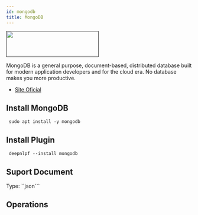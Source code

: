 ```yaml
---
id: mongodb
title: MongoDB
---
```


<a href="" target="_blank">
    <img src="https://upload.wikimedia.org/wikipedia/commons/thumb/9/93/MongoDB_Logo.svg/1200px-MongoDB_Logo.svg.png" data-canonical-src="" width="250" height="70" />
</a>

MongoDB is a general purpose, document-based, distributed database built for modern application developers and for the cloud era. No database makes you more productive.

- [Site Oficial](https://www.mongodb.com/)


## Install MongoDB
<!--DOCUSAURUS_CODE_TABS-->

<!--Shell-->
     sudo apt install -y mongodb

<!--END_DOCUSAURUS_CODE_TABS-->


## Install Plugin
<!--DOCUSAURUS_CODE_TABS-->

<!--Shell--> 
     deepnlpf --install mongodb

<!--END_DOCUSAURUS_CODE_TABS-->

## Suport Document

Type: ``json``` <br/>

## Operations
